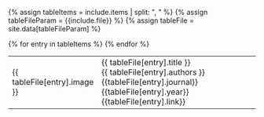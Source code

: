 {% assign tableItems = include.items | split: ", " %}
{% assign tableFileParam = {{include.file}} %}
{% assign tableFile = site.data[tableFileParam] %}

<table class="grid" style="width: 100%">
    <colgroup>
        <col width="30%" />
        <col width="70%" />
    </colgroup>
    <tbody>
    {% for entry in tableItems %}
        <tr>
          <td>{{ tableFile[entry].image }}</td>
          <td>{{ tableFile[entry].title }}<br/>
              {{ tableFile[entry].authors }}<br/>
              {{tableFile[entry].journal}} {{tableFile[entry].year}} {{tableFile[entry].link}}</td>
        </tr>
    {% endfor %}
    </tbody>
</table>
